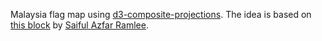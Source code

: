 Malaysia flag map using [d3-composite-projections](http://geoexamples.com/d3-composite-projections/).
The idea is based on [this block](https://bl.ocks.org/saifulazfar/75322b5749242fb2bfac5bb63a703328) by [Saiful Azfar Ramlee](https://github.com/saifulazfar).
